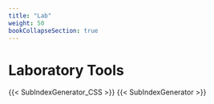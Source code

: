 ```yaml
---
title: "Lab"
weight: 50
bookCollapseSection: true
---
```


# Laboratory Tools

{{< SubIndexGenerator_CSS >}}
{{< SubIndexGenerator >}}
